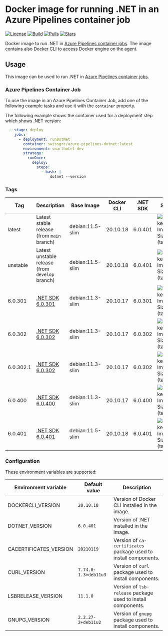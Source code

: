 # Docker image for running .NET in an Azure Pipelines container job

<!-- markdownlint-disable MD013 -->
[![License](https://img.shields.io/badge/license-MIT-blue.svg?style=flat-square)](https://github.com/swissgrc/docker-azure-pipelines-dotnet/blob/main/LICENSE) [![Build](https://img.shields.io/github/workflow/status/swissgrc/docker-azure-pipelines-dotnet/Build/develop?style=flat-square)](https://github.com/swissgrc/docker-azure-pipelines-dotnet/actions/workflows/publish.yml) [![Pulls](https://img.shields.io/docker/pulls/swissgrc/azure-pipelines-dotnet.svg?style=flat-square)](https://hub.docker.com/r/swissgrc/azure-pipelines-dotnet) [![Stars](https://img.shields.io/docker/stars/swissgrc/azure-pipelines-dotnet.svg?style=flat-square)](https://hub.docker.com/r/swissgrc/azure-pipelines-dotnet)
<!-- markdownlint-restore -->

Docker image to run .NET in [Azure Pipelines container jobs].
The image contains also Docker CLI to access Docker engine on the agent.

## Usage

This image can be used to run .NET in [Azure Pipelines container jobs].

### Azure Pipelines Container Job

To use the image in an Azure Pipelines Container Job, add one of the following example tasks and use it with the `container` property.

The following example shows the container used for a deployment step which shows .NET version:

```yaml
  - stage: deploy
    jobs:
      - deployment: runDotNet
        container: swissgrc/azure-pipelines-dotnet:latest
        environment: smarthotel-dev
        strategy:
          runOnce:
            deploy:
              steps:
                - bash: |
                    dotnet --version
```

### Tags

| Tag        | Description                                                                                   | Base Image       | Docker CLI | .NET SDK | Size                                                                                                                             |
|------------|-----------------------------------------------------------------------------------------------|------------------|------------|----------|----------------------------------------------------------------------------------------------------------------------------------|
| latest     | Latest stable release (from `main` branch)                                                    | debian:11.5-slim | 20.10.18   | 6.0.401  | ![Docker Image Size (tag)](https://img.shields.io/docker/image-size/swissgrc/azure-pipelines-dotnet/latest?style=flat-square)    |
| unstable   | Latest unstable release (from `develop` branch)                                               | debian:11.5-slim | 20.10.18   | 6.0.401  | ![Docker Image Size (tag)](https://img.shields.io/docker/image-size/swissgrc/azure-pipelines-dotnet/unstable?style=flat-square)  |
| 6.0.301    | [.NET SDK 6.0.301](https://github.com/dotnet/core/blob/main/release-notes/6.0/6.0.6/6.0.6.md) | debian:11.3-slim | 20.10.17   | 6.0.301  | ![Docker Image Size (tag)](https://img.shields.io/docker/image-size/swissgrc/azure-pipelines-dotnet/6.0.301?style=flat-square)   |
| 6.0.302    | [.NET SDK 6.0.302](https://github.com/dotnet/core/blob/main/release-notes/6.0/6.0.7/6.0.7.md) | debian:11.3-slim | 20.10.17   | 6.0.302  | ![Docker Image Size (tag)](https://img.shields.io/docker/image-size/swissgrc/azure-pipelines-dotnet/6.0.302?style=flat-square)   |
| 6.0.302.1  | [.NET SDK 6.0.302](https://github.com/dotnet/core/blob/main/release-notes/6.0/6.0.7/6.0.7.md) | debian:11.3-slim | 20.10.17   | 6.0.302  | ![Docker Image Size (tag)](https://img.shields.io/docker/image-size/swissgrc/azure-pipelines-dotnet/6.0.302.1?style=flat-square) |
| 6.0.400    | [.NET SDK 6.0.400](https://github.com/dotnet/core/blob/main/release-notes/6.0/6.0.8/6.0.8.md) | debian:11.3-slim | 20.10.17   | 6.0.400  | ![Docker Image Size (tag)](https://img.shields.io/docker/image-size/swissgrc/azure-pipelines-dotnet/6.0.400?style=flat-square)   |
| 6.0.401    | [.NET SDK 6.0.401](https://github.com/dotnet/core/blob/main/release-notes/6.0/6.0.9/6.0.9.md) | debian:11.5-slim | 20.10.18   | 6.0.401  | ![Docker Image Size (tag)](https://img.shields.io/docker/image-size/swissgrc/azure-pipelines-dotnet/6.0.401?style=flat-square)   |

### Configuration

These environment variables are supported:

| Environment variable   | Default value        | Description                                                      |
|------------------------|----------------------|------------------------------------------------------------------|
| DOCKERCLI_VERSION      | `20.10.18`           | Version of Docker CLI installed in the image.                    |
| DOTNET_VERSION         | `6.0.401`            | Version of .NET installed in the image.                          |
| CACERTIFICATES_VERSION | `20210119`           | Version of `ca-certificates` package used to install components. |
| CURL_VERSION           | `7.74.0-1.3+deb11u3` | Version of `curl` package used to install components.            |
| LSBRELEASE_VERSION     | `11.1.0`             | Version of `lsb-release` package used to install components.     |
| GNUPG_VERSION          | `2.2.27-2+deb11u2`   | Version of `gnupg` package used to install components.           |

[Azure Pipelines container jobs]: https://docs.microsoft.com/en-us/azure/devops/pipelines/process/container-phases
